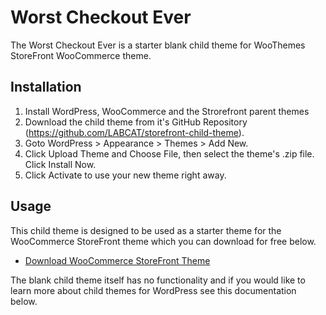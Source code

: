# Worst Checkout Ever

The Worst Checkout Ever is a starter blank child theme for WooThemes StoreFront WooCommerce theme.

## Installation

1. Install WordPress, WooCommerce and the Strorefront parent themes
2. Download the child theme from it's GitHub Repository (https://github.com/LABCAT/storefront-child-theme).
3. Goto WordPress > Appearance > Themes > Add New.
4. Click Upload Theme and Choose File, then select the theme's .zip file. Click Install Now.
5. Click Activate to use your new theme right away.

## Usage

This child theme is designed to be used as a starter theme for the WooCommerce StoreFront theme which you can download for free below.

* [Download WooCommerce StoreFront Theme](https://wordpress.org/themes/storefront/)


The blank child theme itself has no functionality and if you would like to learn more about child themes for WordPress see this documentation below.
